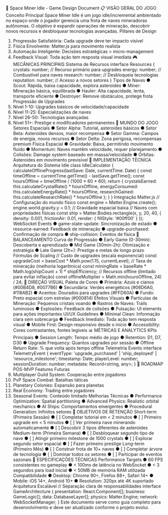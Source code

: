 🚀 Space Miner Idle - Game Design
Document
📋 VISÃO GERAL DO JOGO
Conceito Principal
Space Miner Idle é um jogo idle/incremental ambientado no espaço onde o jogador gerencia
uma frota de naves mineradoras autônomas. O objetivo é expandir operações de mineração,
descobrir novos recursos e desbloquear tecnologias avançadas.
Pillares de Design
1. Progressão Satisfatória: Cada upgrade deve ter impacto visível
2. Física Envolvente: Matter.js para movimento realista
3. Automação Inteligente: Decisões estratégicas > micro-management
4. Feedback Visual: Toda ação tem resposta visual imediata
🎮 MECÂNICAS PRINCIPAIS
Sistema de Recursos
interface Resources {
crystals: number; // Recurso primário para upgrades
energy: number; // Combustível para naves
research: number; // Desbloqueia tecnologias
reputation: number; // Acesso a novos setores
}
Tipos de Naves
● Scout: Rápida, baixa capacidade, explora asteroides
● Miner: Mineração básica, equilibrada
● Hauler: Alta capacidade, lenta, transporte eficiente
● Destroyer: Remove obstáculos, protege frota
Progressão de Upgrades
1. Nível 1-10: Upgrades básicos de velocidade/capacidade
2. Nível 11-25: Especializações de naves
3. Nível 26-50: Tecnologias avançadas
4. Nível 51+: Prestige e modificadores permanentes
🌌 MUNDO DO JOGO
Setores Espaciais
● Setor Alpha: Tutorial, asteroides básicos
● Setor Beta: Asteroides densos, maior recompensa
● Setor Gamma: Campos de energia, novos recursos
● Setor Delta: Zona perigosa, recompensas premium
Física Espacial
● Gravidade: Baixa, permitindo movimento fluido
● Momentum: Naves mantêm velocidade, requer planejamento
● Colisões: Damage system baseado em massa/velocidade
● Órbitas: Asteroides em movimento previsível
🔧 IMPLEMENTAÇÃO TÉCNICA
Arquitetura do Sistema Idle
class IdleCalculator {
calculateOfflineProgress(lastSave: Date, currentTime: Date) {
const timeOffline = currentTime.getTime() - lastSave.getTime();
const hoursOffline = timeOffline / (1000 * 60 * 60);
return {
crystalsEarned: this.calculateCrystalRate() * hoursOffline,
energyConsumed: this.calculateEnergyRate() * hoursOffline,
researchGained: this.calculateResearchRate() * hoursOffline
};
}
}
Integração Matter.js
// Configuração do mundo físico
const engine = Matter.Engine.create();
engine.world.gravity.y = 0.1; // Gravidade espacial baixa
// Naves com propriedades físicas
const ship = Matter.Bodies.rectangle(x, y, 20, 40, {
density: 0.001,
frictionAir: 0.01,
render: { fillStyle: '#00ff00' }
});
WebSocket Events
● game-state-update: Sincronização de estado
● resource-earned: Feedback de mineração
● upgrade-purchased: Confirmação de compra
● ship-collision: Eventos de física
🎯 BALANCEAMENTO
Curva de Progressão
● Early Game (0-30min): Descoberta e aprendizado
● Mid Game (30min-2h): Otimização e estratégia
● Late Game (2h+): Prestige e metas de longo prazo
Fórmulas de Scaling
// Custo de upgrades (escala exponencial)
const upgradeCost = baseCost * Math.pow(1.15, currentLevel);
// Taxa de mineração (melhoria logarítmica)
const miningRate = baseRate * Math.log(shipCount + 1) * shipEfficiency;
// Recursos offline (limitado para evitar inflação)
const offlineMultiplier = Math.min(hoursOffline, 24) / 24;
🎨 DIREÇÃO VISUAL
Paleta de Cores
● Primária: Azuis e cianos (#00B4D8, #0077B6)
● Secundária: Verdes energéticos (#06D6A0, #118AB2)
● Acentos: Dourados para upgrades (#FFD60A)
● Fundo: Preto espacial com estrelas (#000814)
Efeitos Visuais
● Partículas de Mineração: Pequenos cristais voando
● Rastros de Naves: Trails luminosos
● Explosões: Feedback de colisões
● Pulsação: UI elements para ações importantes
UI/UX Guidelines
● Minimal Clean: Informação clara sem sobrecarga
● Feedback Imediato: Toda ação tem resposta visual
● Mobile First: Design responsivo desde o início
● Accessibility: Cores contrastantes, fontes legíveis
📊 MÉTRICAS E ANALYTICS
KPIs Principais
● Session Length: Tempo médio de jogo
● Retention: D1, D7, D30
● Upgrade Frequency: Quantos upgrades por sessão
● Offline Return Rate: % que volta após tempo offline
Telemetria Events
interface TelemetryEvent {
eventType: 'upgrade_purchased' | 'ship_deployed' | 'resource_milestone';
timestamp: Date;
playerLevel: number;
sessionDuration: number;
metadata: Record<string, any>;
}
🚀 ROADMAP PÓS-MVP
Features Futuras
1. Multiplayer Guild System: Cooperação entre jogadores
2. PvP Space Combat: Batalhas táticas
3. Planetary Colonies: Expansão para planetas
4. Real Economy: Trading entre jogadores
5. Seasonal Events: Conteúdo limitado
Melhorias Técnicas
● Performance Optimization: Spatial partitioning
● Advanced Physics: Realistic orbital mechanics
● AI Ships: Comportamentos emergentes
● Procedural Generation: Infinitos setores
🎯 OBJETIVOS DE RETENÇÃO
Short-term (Primeira Sessão)
● [ ] Completar tutorial em < 2 minutos
● [ ] Primeiro upgrade em < 5 minutos
● [ ] Ver primeira nave minerando automaticamente
● [ ] Descobrir 3 tipos diferentes de asteroides
Medium-term (Primeira Semana)
● [ ] Desbloquear segundo tipo de nave
● [ ] Atingir primeiro milestone de 1000 crystals
● [ ] Explorar segundo setor espacial
● [ ] Fazer primeiro prestige
Long-term (Primeiro Mês)
● [ ] Construir frota de 10+ naves
● [ ] Completar árvore de tecnologia
● [ ] Dominar todos os setores
● [ ] Participar de eventos sazonais
🔧 ESPECIFICAÇÕES TÉCNICAS
Performance Targets
● 60 FPS consistentes no gameplay
● < 100ms de latência no WebSocket
● < 3 segundos para load inicial
● < 50MB de memória RAM utilizada
Compatibilidade
● Desktop: Chrome 90+, Firefox 88+, Safari 14+
● Mobile: iOS 14+, Android 10+
● Resolution: 320px até 4K suportado
Arquitetura Escalável
// Separação clara de responsabilidades
interface GameArchitecture {
presentation: React.Component[];
business: GameLogic[];
data: DatabaseLayer[];
physics: Matter.Engine;
network: WebSocketManager;
}
Este documento serve como guia completo para desenvolvimento e deve ser atualizado
conforme o projeto evolui.